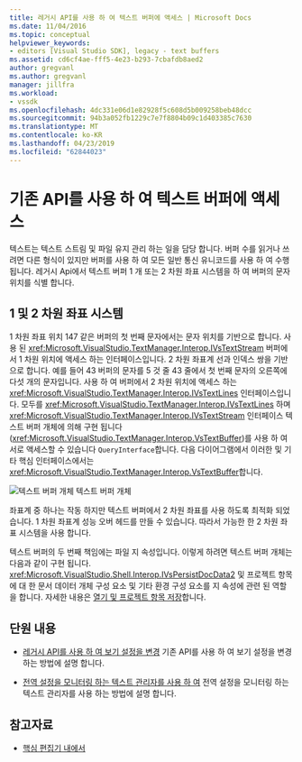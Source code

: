 ```yaml
---
title: 레거시 API를 사용 하 여 텍스트 버퍼에 액세스 | Microsoft Docs
ms.date: 11/04/2016
ms.topic: conceptual
helpviewer_keywords:
- editors [Visual Studio SDK], legacy - text buffers
ms.assetid: cd6cf4ae-fff5-4e23-b293-7cbafdb8aed2
author: gregvanl
ms.author: gregvanl
manager: jillfra
ms.workload:
- vssdk
ms.openlocfilehash: 4dc331e06d1e82928f5c608d5b009258beb48dcc
ms.sourcegitcommit: 94b3a052fb1229c7e7f8804b09c1d403385c7630
ms.translationtype: MT
ms.contentlocale: ko-KR
ms.lasthandoff: 04/23/2019
ms.locfileid: "62844023"
---
```

# <a name="access-the-text-buffer-by-using-the-legacy-api"></a>기존 API를 사용 하 여 텍스트 버퍼에 액세스
텍스트는 텍스트 스트림 및 파일 유지 관리 하는 일을 담당 합니다. 버퍼 수를 읽거나 쓰려면 다른 형식이 있지만 버퍼를 사용 하 여 모든 일반 통신 유니코드를 사용 하 여 수행 됩니다. 레거시 Api에서 텍스트 버퍼 1 개 또는 2 차원 좌표 시스템을 하 여 버퍼의 문자 위치를 식별 합니다.

## <a name="one--and-two-dimension-coordinate-systems"></a>1 및 2 차원 좌표 시스템
 1 차원 좌표 위치 147 같은 버퍼의 첫 번째 문자에서는 문자 위치를 기반으로 합니다. 사용 된 <xref:Microsoft.VisualStudio.TextManager.Interop.IVsTextStream> 버퍼에서 1 차원 위치에 액세스 하는 인터페이스입니다. 2 차원 좌표계 선과 인덱스 쌍을 기반으로 합니다. 예를 들어 43 버퍼의 문자를 5 것 줄 43 줄에서 첫 번째 문자의 오른쪽에 다섯 개의 문자입니다. 사용 하 여 버퍼에서 2 차원 위치에 액세스 하는 <xref:Microsoft.VisualStudio.TextManager.Interop.IVsTextLines> 인터페이스입니다. 모두를 <xref:Microsoft.VisualStudio.TextManager.Interop.IVsTextLines> 하며 <xref:Microsoft.VisualStudio.TextManager.Interop.IVsTextStream> 인터페이스 텍스트 버퍼 개체에 의해 구현 됩니다 (<xref:Microsoft.VisualStudio.TextManager.Interop.VsTextBuffer>)를 사용 하 여 서로 액세스할 수 있습니다 `QueryInterface`합니다. 다음 다이어그램에서 이러한 및 기타 핵심 인터페이스에서는 <xref:Microsoft.VisualStudio.TextManager.Interop.VsTextBuffer>합니다.

 ![텍스트 버퍼 개체](../extensibility/media/vstextbuffer.gif "vsTextBuffer") 텍스트 버퍼 개체

 좌표계 중 하나는 작동 하지만 텍스트 버퍼에서 2 차원 좌표를 사용 하도록 최적화 되었습니다. 1 차원 좌표계 성능 오버 헤드를 만들 수 있습니다. 따라서 가능한 한 2 차원 좌표 시스템을 사용 합니다.

 텍스트 버퍼의 두 번째 책임에는 파일 지 속성입니다. 이렇게 하려면 텍스트 버퍼 개체는 다음과 같이 구현 됩니다. <xref:Microsoft.VisualStudio.Shell.Interop.IVsPersistDocData2> 및 프로젝트 항목에 대 한 문서 데이터 개체 구성 요소 및 기타 환경 구성 요소를 지 속성에 관련 된 역할을 합니다. 자세한 내용은 [열기 및 프로젝트 항목 저장](../extensibility/internals/opening-and-saving-project-items.md)합니다.

## <a name="in-this-section"></a>단원 내용
- [레거시 API를 사용 하 여 보기 설정을 변경](../extensibility/changing-view-settings-by-using-the-legacy-api.md) 기존 API를 사용 하 여 보기 설정을 변경 하는 방법에 설명 합니다.

- [전역 설정을 모니터링 하는 텍스트 관리자를 사용 하 여](../extensibility/using-the-text-manager-to-monitor-global-settings.md) 전역 설정을 모니터링 하는 텍스트 관리자를 사용 하는 방법에 설명 합니다.

## <a name="see-also"></a>참고자료
- [핵심 편집기 내에서](../extensibility/inside-the-core-editor.md)
